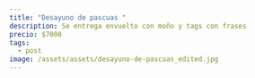 ```yaml
---
title: "Desayuno de pascuas "
description: Se entrega envuelto con moño y tags con frases
precio: $7000
tags:
  - post
image: /assets/assets/desayuno-de-pascuas_edited.jpg
---
```

